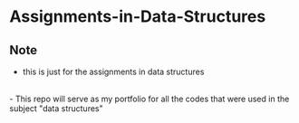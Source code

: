 # Assignments-in-Data-Structures

## Note
- this is just for the assignments in data structures
<br>
- This repo will serve as my portfolio for all the codes that were used in the subject "data structures"


